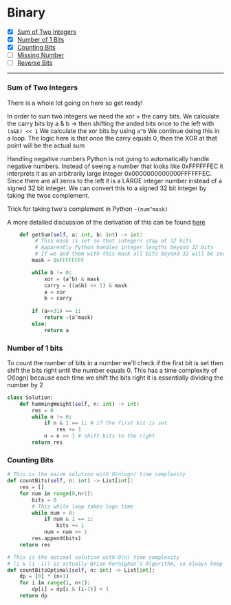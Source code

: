 
# Binary

- [X] [Sum of Two Integers](https://leetcode.com/problems/sum-of-two-integers/)
- [X] [Number of 1 Bits](https://leetcode.com/problems/number-of-1-bits/)
- [X] [Counting Bits](https://leetcode.com/problems/counting-bits/)
- [ ] [Missing Number](https://leetcode.com/problems/missing-number/)
- [ ] [Reverse Bits](https://leetcode.com/problems/reverse-bits/)

---

### Sum of Two Integers ###

There is a whole lot going on here so get ready!

In order to sum two integers we need the xor + the carry bits.
We calculate the carry bits by a & b -> then shifting the anded bits once to the left with ```(a&b) << 1```
We calculate the xor bits by using ```a^b```
We continue doing this in a loop. The logic here is that once the carry equals 0, then the XOR at that point will be the actual sum 

Handling negative numbers
Python is not going to automatically handle negative numbers.
Instead of seeing a number that looks like 0xFFFFFFEC it interprets it as an arbitrarily large integer 0x0000000000000FFFFFFEC. Since there are all zeros to the left it is a LARGE integer number instead of a signed 32 bit integer. We can convert this to a signed 32 bit integer by taking the twos complement.

Trick for taking two's complement in Python
```~(num^mask)```

A more detailed discussion of the derivation of this can be found [here](https://leetcode.com/problems/sum-of-two-integers/discuss/776952/Python-BEST-LeetCode-371-Explanation-for-Python)



```python
    def getSum(self, a: int, b: int) -> int:
         # This mask is set so that integers stay at 32 bits
         # Apparently Python handles integer lengths beyond 32 bits
         # If we and them with this mask all bits beyond 32 will be zeroed out
        mask = 0xFFFFFFFF

        while b != 0:
            xor = (a^b) & mask
            carry = ((a&b) << 1) & mask
            a = xor
            b = carry
            
        if (a>>31) == 1:
            return ~(a^mask)
        else:
            return a
```

### Number of 1 bits ###
To count the number of bits in a number we'll check if the first bit is set then shift the bits right until the number equals 0. This has a time complexity of O(logn) because each time we shift the bits right it is essentially dividing the number by 2
```python
class Solution:
    def hammingWeight(self, n: int) -> int:
        res = 0
        while n != 0:
            if n & 1 == 1: # if the first bit is set
                res += 1
            n = n >> 1 # shift bits to the right
        return res
```

### Counting Bits ###
```python
# This is the naive solution with O(nlogn) time complexity
def countBits(self, n: int) -> List[int]:
    res = []
    for num in range(0,n+1):
        bits = 0
        # This while loop takes logn time
        while num > 0:
            if num & 1 == 1:
                bits += 1
            num = num >> 1
        res.append(bits)
    return res

# This is the optimal solution with O(n) time complexity
# (i & (i -1)) is actually Brian Kernighan’s Algorithm, so always keep it handy for counting ones
def countBitsOptimal(self, n: int) -> List[int]:
    dp = [0] * (n+1)
    for i in range(1, n+1):
        dp[i] = dp[i & (i-1)] + 1
    return dp
```
